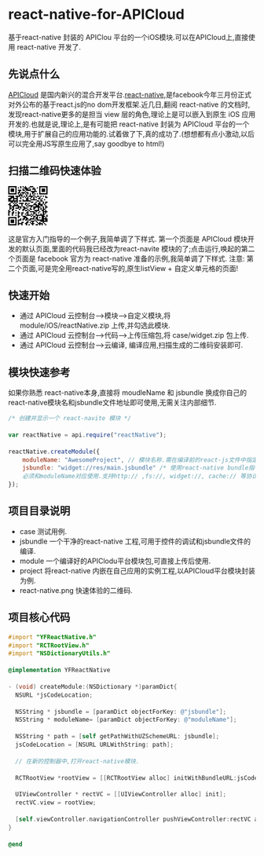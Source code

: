# react-native-for-APICloud
基于react-native 封装的 APIClou 平台的一个iOS模块.可以在APICloud上,直接使用 react-native 开发了.

## 先说点什么
[APICloud](http://www.apicloud.com/) 是国内新兴的混合开发平台.[react-native](http://facebook.github.io/react-native/),是facebook今年三月份正式对外公布的基于react.js的no dom开发框架.近几日,翻阅 react-native 的文档时,发现react-native更多的是担当 view 层的角色,理论上是可以嵌入到原生 iOS 应用开发的.也就是说,理论上,是有可能把 react-native 封装为 APICloud 平台的一个模块,用于扩展自己的应用功能的.试着做了下,真的成功了.(想想都有点小激动,以后可以完全用JS写原生应用了,say goodbye to html!)

## 扫描二维码快速体验

![app二维码](react-native.png)

这是官方入门指导的一个例子,我简单调了下样式.
第一个页面是 APICloud 模块开发的默认页面,里面的代码我已经改为react-navite 模块的了;点击运行,唤起的第二个页面是 facebook 官方为 react-native 准备的示例,我简单调了下样式.
注意: 第二个页面,可是完全用react-native写的,原生listView + 自定义单元格的页面! 

## 快速开始

* 通过 APICloud 云控制台-->模块-->自定义模块,将 module/iOS/reactNative.zip 上传,并勾选此模块.
* 通过 APICloud 云控制台-->代码-->上传压缩包,将 case/widget.zip 包上传.
* 通过 APICloud 云控制台-->云编译, 编译应用,扫描生成的二维码安装即可.

## 模块快速参考

如果你熟悉 react-native本身,直接将 moudleName 和 jsbundle 换成你自己的react-native模块名和jsbundle文件地址即可使用,无需关注内部细节.

```js
/* 创建并显示一个 react-navite 模块 */

var reactNative = api.require("reactNative");

reactNative.createModule({
    moduleName: "AwesomeProject", // 模块名称.需在编译前的react-js文件中指定.必须要和传入的jsbundle文件对应.
    jsbundle: "widget://res/main.jsbundle" /* 使用react-native bundle指令编译react-js后得到的文件.
    必须和moduleName对应使用.支持http:// ,fs://, widget://, cache:// 等协议. */
});
```

## 项目目录说明

* case 测试用例.
* jsbundle 一个干净的react-native 工程,可用于控件的调试和jsbundle文件的编译.
* module 一个编译好的APIClodu平台模块包,可直接上传后使用.
* project 将react-native 内嵌在自己应用的实例工程,以APICloud平台模块封装为例.
* react-native.png 快速体验的二维码.

## 项目核心代码

```objective-c
#import "YFReactNative.h"
#import "RCTRootView.h"
#import "NSDictionaryUtils.h"

@implementation YFReactNative

- (void) createModule:(NSDictionary *)paramDict{
  NSURL *jsCodeLocation;
  
  NSString * jsbundle = [paramDict objectForKey: @"jsbundle"];
  NSString * moduleName= [paramDict objectForKey: @"moduleName"];
  
  NSString * path = [self getPathWithUZSchemeURL: jsbundle];
  jsCodeLocation = [NSURL URLWithString: path];
  
  // 在新的控制器中,打开react-native模块.
  
  RCTRootView *rootView = [[RCTRootView alloc] initWithBundleURL:jsCodeLocation moduleName:moduleName launchOptions:nil];
  
  UIViewController * rectVC = [[UIViewController alloc] init];
  rectVC.view = rootView;
  
  [self.viewController.navigationController pushViewController:rectVC animated: YES];
}

@end
```
